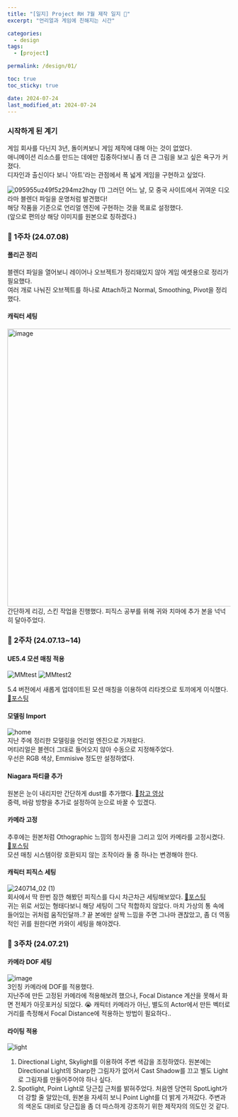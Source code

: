 ```yaml
---
title: "[일지] Project RH 7월 제작 일지 🐰"
excerpt: "언리얼과 게임에 친해지는 시간"

categories:
  - design
tags:
  - [project]

permalink: /design/01/

toc: true
toc_sticky: true

date: 2024-07-24
last_modified_at: 2024-07-24
---
```



### 시작하게 된 계기
게임 회사를 다닌지 3년, 돌이켜보니 게임 제작에 대해 아는 것이 없었다.  
애니메이션 리소스를 만드는 데에만 집중하다보니 좀 더 큰 그림을 보고 싶은 욕구가 커졌다.  
디자인과 출신이다 보니 '아트'라는 관점에서 폭 넓게 게임을 구현하고 싶었다.  


![095955uz49f5z294mz2hqy (1)](https://github.com/user-attachments/assets/6c57da9d-e0eb-4b36-87ec-c323114027ba)
그러던 어느 날, 모 중국 사이트에서 귀여운 디오라마 블렌더 파일을 운명처럼 발견했다!  
해당 작품을 기준으로 언리얼 엔진에 구현하는 것을 목표로 설정했다.  
(앞으로 편의상 해당 이미지를 원본으로 칭하겠다.)  


### 🥎 1주차 (24.07.08)

#### 폴리곤 정리
블렌더 파일을 열어보니 레이어나 오브젝트가 정리돼있지 않아 게임 에셋용으로 정리가 필요했다.  
여러 개로 나눠진 오브젝트를 하나로 Attach하고 Normal, Smoothing, Pivot을 정리했다.  


#### 캐릭터 세팅
<img width="625" alt="image" src="https://github.com/user-attachments/assets/b0a3e6a9-6221-4a8c-9525-e0a112413e25">
간단하게 리깅, 스킨 작업을 진행했다.  
피직스 공부를 위해 귀와 치마에 추가 본을 넉넉히 달아주었다. 



### 🥎 2주차 (24.07.13~14)

#### UE5.4 모션 매칭 적용
![MMtest](https://github.com/user-attachments/assets/581039cc-4f93-46e2-8983-24cc85774946)  ![MMtest2](https://github.com/user-attachments/assets/1c274516-2f21-4b32-951b-b5d5cd84dee6)     


5.4 버전에서 새롭게 업데이트된 모션 매칭을 이용하여 리타겟으로 토끼에게 이식했다. [🔗포스팅](https://jsvin.github.io/ue/06/)  

#### 모델링 Import
![home](https://github.com/user-attachments/assets/30a2e6fe-060b-4333-a440-75f7a08404f7)   
지난 주에 정리한 모델링을 언리얼 엔진으로 가져왔다.  
머티리얼은 블렌더 그대로 들어오지 않아 수동으로 지정해주었다.  
우선은 RGB 색상, Emmisive 정도만 설정하였다.  


#### Niagara 파티클 추가
원본은 눈이 내리지만 간단하게 dust를 추가했다. [🔗참고 영상](https://youtu.be/2xsR0fQ0bbk?si=Lgm4MY2I8WjIL3Si)  
중력, 바람 방향을 추가로 설정하여 눈으로 바꿀 수 있겠다.  


#### 카메라 고정
추후에는 원본처럼 Othographic 느낌의 청사진을 그리고 있어 카메라를 고정시켰다. [🔗포스팅](https://jsvin.github.io/ue/05/)    
모션 매칭 시스템이랑 호환되지 않는 조작이라 둘 중 하나는 변경해야 한다. 


#### 캐릭터 피직스 세팅
![240714_02 (1)](https://github.com/user-attachments/assets/1133cfcd-536a-4b88-aed8-0e2a95c5cdc2)  
회사에서 딱 한번 잠깐 해봤던 피직스를 다시 차근차근 세팅해보았다. [🔗포스팅](https://jsvin.github.io/ue/04/)      
귀는 위로 서있는 형태다보니 해당 세팅이 그닥 적합하지 않았다. 마치 가상의 통 속에 들어있는 귀처럼 움직인달까..?
끝 본에만 살짝 느낌을 주면 그나마 괜찮았고, 좀 더 역동적인 귀를 원한다면 카와이 세팅을 해야겠다.  




### 🥎 3주차 (24.07.21)

#### 카메라 DOF 세팅
![image](https://github.com/user-attachments/assets/09903c38-2be1-4cd8-9a44-210b300da6eb)  
3인칭 카메라에 DOF를 적용했다.   
지난주에 만든 고정된 카메라에 적용해보려 했으나, Focal Distance 계산을 못해서 화면 전체가 아웃포커싱 되었다. 😭
캐릭터 카메라가 아닌, 별도의 Actor에서 만든 벡터로 거리를 측정해서 Focal Distance에 적용하는 방법이 필요하다..  


#### 라이팅 적용
![light](https://github.com/user-attachments/assets/7b5661a4-f24f-4698-a506-dbb76ed3d039)  
1. Directional Light, Skylight를 이용하여 주변 색감을 조정하였다.
   원본에는 Directional Light의 Sharp한 그림자가 없어서 Cast Shadow를 끄고 별도 Light로 그림자를 만들어주어야 하나 싶다.    
2. Spotlight, Point Light로 당근집 근처를 밝혀주었다.
   처음엔 당연히 SpotLight가 더 강할 줄 알았는데, 원본을 자세히 보니 Point Light를 더 밝게 가져갔다.
   주변과의 색온도 대비로 당근집을 좀 더 따스하게 강조하기 위한 제작자의 의도인 것 같다.  

